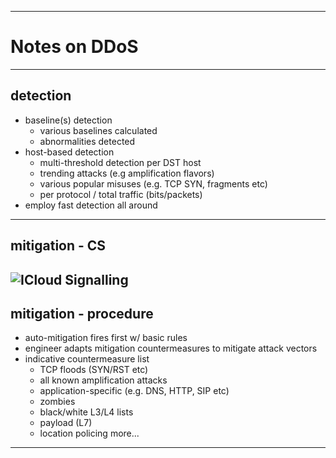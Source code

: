 
---

# Notes on DDoS

---

## detection

- baseline(s) detection
    - various baselines calculated
    - abnormalities detected
- host-based detection
    - multi-threshold detection per DST host
    - trending attacks (e.g amplification flavors)
    - various popular misuses (e.g. TCP SYN, fragments etc)
    - per protocol / total traffic (bits/packets)
- employ fast detection all around

---

## mitigation - CS

![ICloud Signalling](http://138.otenet.gr/cs.jpg)
---

## mitigation - procedure

- auto-mitigation fires first w/ basic rules
- engineer adapts mitigation countermeasures to mitigate attack vectors
- indicative countermeasure list
    - TCP floods (SYN/RST etc)
    - all known amplification attacks
    - application-specific (e.g. DNS, HTTP, SIP etc)
    - zombies
    - black/white L3/L4 lists
    - payload (L7)
    - location policing
    more... 

---
